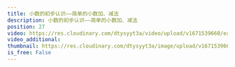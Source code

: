 ```yaml
---
title: 小数的初步认识——简单的小数加、减法
description: 小数的初步认识——简单的小数加、减法
position: 27
video: https://res.cloudinary.com/dtysyyt3a/video/upload/v1671539660/easymath/3年级下/07单元小数的初步认识/pogada4fsxoxa1jfelwt.mp4
video_additional: 
thumbnail: https://res.cloudinary.com/dtysyyt3a/image/upload/v1671539662/easymath/3年级下/07单元小数的初步认识/yz3bbzgckbkzfqwx6ajg.png
is_free: False
---
```

